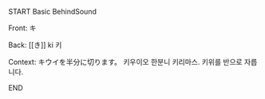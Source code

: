 START
Basic BehindSound

Front:
キ


Back:
[[き]] ki 키


Context:
キウイを半分に切ります。 
키우이오 한분니 키리마스. 
키위를 반으로 자릅니다.  

<!--ID: 1745568591183-->
END